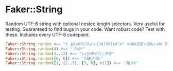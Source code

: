 # Faker::String
Random UTF-8 string with optional nested length selectors.  Very useful for testing.  Guaranteed to find bugs in your code.  Want robust code?  Test with these.  Includes every UTF-8 codepoint.

```ruby
Faker::String.random #=> "3 뇦\u0017&y\u{3A109}$8^4* 녹豿4좘툢ꔾ쉙6ɉ\uA6 8TN畀챵|\"3쇤Ŵ"
Faker::String.random(4) #=> "⼨%0*"
Faker::String.random(3..12) #=> "\u{69FDC};秨툫"
Faker::String.random([0, 6]) #=> "I轤𣴒P溟L"
Faker::String.random([1, (2..5), [3, 6], nil]) #=> "葓L#ћ"
```
